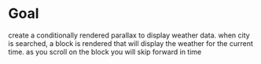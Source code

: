 # Goal

create a conditionally rendered parallax to display weather data. when city is searched, a block is rendered that will display the weather for the current time. as you scroll on the block you will skip forward in time

